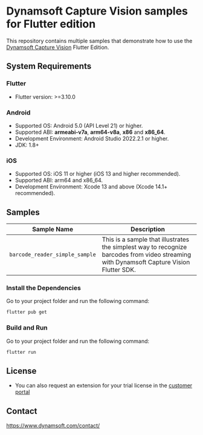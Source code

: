 # Dynamsoft Capture Vision samples for Flutter edition

This repository contains multiple samples that demonstrate how to use the [Dynamsoft Capture Vision](https://www.dynamsoft.com/capture-vision/docs/core/introduction/) Flutter Edition.

## System Requirements

### Flutter

- Flutter version: >=3.10.0

### Android

- Supported OS: Android 5.0 (API Level 21) or higher.
- Supported ABI: **armeabi-v7a**, **arm64-v8a**, **x86** and **x86_64**.
- Development Environment: Android Studio 2022.2.1 or higher.
- JDK: 1.8+

### iOS

- Supported OS: iOS 11 or higher (iOS 13 and higher recommended).
- Supported ABI: arm64 and x86_64.
- Development Environment: Xcode 13 and above (Xcode 14.1+ recommended).

## Samples

| Sample Name | Description |
| ----------- | ----------- |
| `barcode_reader_simple_sample` | This is a sample that illustrates the simplest way to recognize barcodes from video streaming with Dynamsoft Capture Vision Flutter SDK. |

### Install the Dependencies

Go to your project folder and run the following command:

```bash
flutter pub get
```

### Build and Run

Go to your project folder and run the following command:

```bash
flutter run
```

## License

- You can also request an extension for your trial license in the [customer portal](https://www.dynamsoft.com/customer/license/trialLicense?product=dbr&utm_source=github)

## Contact

https://www.dynamsoft.com/contact/
